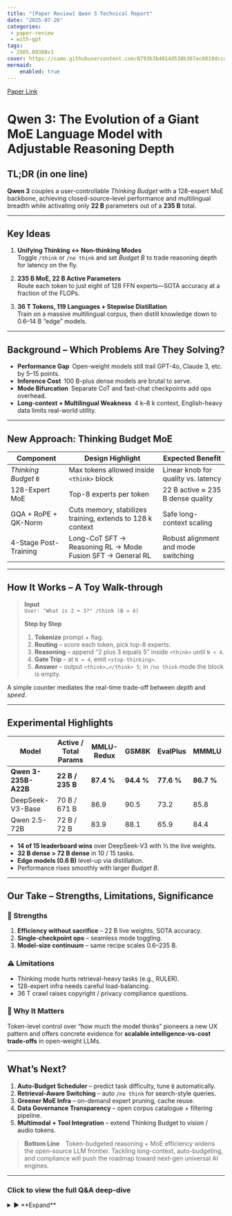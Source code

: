 ```yaml
---
title: "[Paper Review] Qwen 3 Technical Report"
date: "2025-07-26"
categories:
 - paper-review
 - with-gpt
tags:
 - 2505.09388v1
cover: https://camo.githubusercontent.com/8793b3b4014d538b367ec8819dcca85e79cb8d910c808fa7849e3cd85e2ebe79/68747470733a2f2f7169616e77656e2d7265732e6f73732d616363656c65726174652d6f766572736561732e616c6979756e63732e636f6d2f6c6f676f5f7177656e332e706e67
mermaid:
    enabled: true
---
```


[Paper Link](https://arxiv.org/abs/2505.09388v1)

# Qwen 3: The Evolution of a Giant MoE Language Model with Adjustable Reasoning Depth

## TL;DR (in one line)

**Qwen 3** couples a user-controllable *Thinking Budget* with a 128-expert MoE backbone, achieving closed-source–level performance and multilingual breadth while activating only **22 B** parameters out of a **235 B** total.

---

## Key Ideas

1. **Unifying Thinking ↔ Non-thinking Modes**  
   Toggle `/think` or `/no think` and set *Budget B* to trade reasoning depth for latency on the fly.

2. **235 B MoE, 22 B Active Parameters**  
   Route each token to just eight of 128 FFN experts—SOTA accuracy at a fraction of the FLOPs.

3. **36 T Tokens, 119 Languages + Stepwise Distillation**  
   Train on a massive multilingual corpus, then distill knowledge down to 0.6–14 B “edge” models.

---

## Background – Which Problems Are They Solving?

* **Performance Gap** Open-weight models still trail GPT-4o, Claude 3, etc. by 5–15 points.  
* **Inference Cost** 100 B-plus dense models are brutal to serve.  
* **Mode Bifurcation** Separate CoT and fast-chat checkpoints add ops overhead.  
* **Long-context + Multilingual Weakness** 4 k–8 k context, English-heavy data limits real-world utility.

---

## New Approach: **Thinking Budget MoE**

| Component                | Design Highlight                                                       | Expected Benefit                           |
| ------------------------ | ---------------------------------------------------------------------- | ----------------------------------------- |
| *Thinking Budget* `B`    | Max tokens allowed inside `<think>` block                              | Linear knob for quality vs. latency       |
| 128-Expert MoE           | Top-8 experts per token                                                | 22 B active ≈ 235 B dense quality         |
| GQA + RoPE + QK-Norm     | Cuts memory, stabilizes training, extends to 128 k context             | Safe long-context scaling                 |
| 4-Stage Post-Training    | Long-CoT SFT → Reasoning RL → Mode Fusion SFT → General RL             | Robust alignment and mode switching       |

---

## How It Works – A Toy Walk-through

> **Input**  
> `User: "What is 2 + 3?" /think (B = 4)`  
>
> **Step by Step**  
> 1. **Tokenize** prompt + flag.  
> 2. **Routing** – score each token, pick top-8 experts.  
> 3. **Reasoning** – append “2 plus 3 equals 5” inside `<think>` until `N < 4`.  
> 4. **Gate Trip** – at `N = 4`, emit `<stop-thinking>`.  
> 5. **Answer** – output `<think>…</think> 5`; in `/no think` mode the block is empty.

A simple counter mediates the real-time trade-off between *depth* and *speed*.

---

## Experimental Highlights

| Model                     | Active / Total Params | MMLU-Redux | GSM8K | EvalPlus | MMMLU |
| ------------------------ | --------------------- | ---------- | ----- | -------- | ----- |
| **Qwen 3-235B-A22B**     | **22 B / 235 B**      | **87.4 %** | **94.4 %** | **77.6 %** | **86.7 %** |
| DeepSeek-V3-Base         | 70 B / 671 B          | 86.9       | 90.5  | 73.2     | 85.8  |
| Qwen 2.5-72B             | 72 B / 72 B           | 83.9       | 88.1  | 65.9     | 84.4  |

* **14 of 15 leaderboard wins** over DeepSeek-V3 with ⅓ the live weights.  
* **32 B dense > 72 B dense** in 10 / 15 tasks.  
* **Edge models (0.6 B)** level-up via distillation.  
* Performance rises smoothly with larger *Budget B*.

---

## Our Take – Strengths, Limitations, Significance

### 💪 Strengths

1. **Efficiency without sacrifice** – 22 B live weights, SOTA accuracy.  
2. **Single-checkpoint ops** – seamless mode toggling.  
3. **Model-size continuum** – same recipe scales 0.6–235 B.

### ⚠️ Limitations

* Thinking mode hurts retrieval-heavy tasks (e.g., RULER).  
* 128-expert infra needs careful load-balancing.  
* 36 T crawl raises copyright / privacy compliance questions.

### 🌟 Why It Matters

Token-level control over “how much the model thinks” pioneers a new UX pattern and offers concrete evidence for **scalable intelligence-vs-cost trade-offs** in open-weight LLMs.

---

## What’s Next?

1. **Auto-Budget Scheduler** – predict task difficulty, tune `B` automatically.  
2. **Retrieval-Aware Switching** – auto `/no think` for search-style queries.  
3. **Greener MoE Infra** – on-demand expert pruning, cache reuse.  
4. **Data Governance Transparency** – open corpus catalogue + filtering pipeline.  
5. **Multimodal + Tool Integration** – extend Thinking Budget to vision / audio tokens.

> **Bottom Line** Token-budgeted reasoning + MoE efficiency widens the open-source LLM frontier. Tackling long-context, auto-budgeting, and compliance will push the roadmap toward next-gen universal AI engines.

---


### Click to view the full Q&A deep-dive

<details markdown="block">
<summary>▶️ **Expand**</summary>

좋습니다! 아래는 `<details>` 블록 안의 **Q\&A 확장 내용 전체**에 대한 영어 번역입니다. 길이가 긴 관계로 여러 파트로 나눠 순차적으로 제공드리겠습니다.

---

### ✅ Part 1: Research Gap, Central Hypothesis, Contributions

#### **Prompt 1.1.1 – Research Gap**

> *“Analyze the 'Introduction' and 'Related Work' sections to identify the key research gap this paper aims to address. What limitations in prior work or open problems are they trying to solve?”*

##### 🧩 Identified Gaps

| Gap                                          | Description                                                                                                                                    | Qwen3’s Strategy                                                 |
| -------------------------------------------- | ---------------------------------------------------------------------------------------------------------------------------------------------- | ---------------------------------------------------------------- |
| **① Open LLM performance gap**               | Closed-source models like GPT-4o and Claude 3.7 dominate benchmarks, with open-weight models like Llama 3, Mixtral, DeepSeek-V3 still lagging. | Massive pretraining on 36T tokens with a 235B MoE design         |
| **② Dual-model inefficiency**                | Reasoning-heavy (CoT) and fast-chat models are deployed separately, increasing infra cost.                                                     | Unified model with mode toggling + token-based “Thinking Budget” |
| **③ Inference cost of large dense models**   | 100B+ dense models are too expensive to train and serve.                                                                                       | Use MoE with only 22B active weights per token                   |
| **④ Long-context and multilingual weakness** | Prior open models limited to 4–8k context, mostly English data.                                                                                | 32K context support + training on 119 languages                  |
| **⑤ Lack of reproducibility**                | SOTA models often rely on closed weights and data.                                                                                             | Fully open release (weights, code, training details)             |

---

#### **Prompt 1.1.2 – Central Hypothesis**

> *"What is the central claim of the paper? Write a single sentence like: 'The authors hypothesize that \[method] overcomes \[limitations] to achieve \[outcome].'"*

**The authors hypothesize that integrating thinking and non-thinking modes within a single MoE architecture, along with a controllable thinking budget, enables open-source LLMs to overcome mode bifurcation and efficiency challenges while achieving reasoning performance rivaling closed-source giants.**

---

#### **Prompt 1.2.1 – Novel Contributions**

> *"List the top 1–3 original contributions. Clearly classify whether each is a new architecture, training method, dataset, or repurposed existing technique."*

| #                                                                                                                                              | Contribution                                     | Type |
| ---------------------------------------------------------------------------------------------------------------------------------------------- | ------------------------------------------------ | ---- |
| **1. Dual-mode reasoning with controllable thinking budget** – One model supports both CoT and fast responses using a simple budget parameter. | New architecture + novel usage of prompting      |      |
| **2. 235B MoE model with only 22B active parameters outperforming 70B+ dense models**                                                          | New architecture                                 |      |
| **3. Massive multilingual pretraining (36T tokens, 119 languages) + two-stage strong-to-weak distillation pipeline**                           | New dataset + novel distillation training method |      |

---

#### **Prompt 1.2.2 – Claimed Advantages**

> *"According to the authors, why is their method better than previous ones? Summarize their strongest supporting arguments."*

| Argument                           | Summary                                                                                                  |
| ---------------------------------- | -------------------------------------------------------------------------------------------------------- |
| **Unified reasoning modes**        | No need to swap models; thinking/non-thinking toggled via prompt. Budget enables fine-grained control.   |
| **MoE efficiency**                 | 22B active parameters yield results rivaling 72B+ dense models.                                          |
| **Distillation-based portability** | Knowledge from large models is effectively passed down to 0.6–14B models.                                |
| **Benchmark dominance**            | Qwen3-235B-A22B outperforms DeepSeek-V3 on 14/15 tasks; 32B dense surpasses Qwen2.5-72B in most metrics. |

좋습니다! 아래는 `<details>` 블록 안의 **Q\&A 확장 내용 – Part 2** 번역입니다.

---

### ✅ Part 2: Algorithm, Key Mechanism, Performance Results

#### **Prompt 1.3.1 – Step-by-Step Algorithm Explanation**

> *"Explain the main algorithm or architecture in step-by-step fashion with a toy example (e.g. 3×3 pixels, short text). Define all terms/variables clearly."*

##### 🔧 Qwen3’s Core Mechanism – Explained Step-by-Step

We walk through how Qwen3’s **Thinking Mode + Budget Control** and **128-Expert MoE Routing** work using a simple example:

---

**1. Preliminaries & Definitions**

| Term                  | Description                                                                        |
| --------------------- | ---------------------------------------------------------------------------------- |
| `/think`, `/no think` | Prompt flags to toggle reasoning (CoT) mode on/off                                 |
| `<think>...</think>`  | Invisible token span for model-generated internal reasoning                        |
| `Thinking Budget B`   | Max token count allowed inside `<think>`; triggers `<stop-thinking>`               |
| `Expert Eᵢ`           | One of 128 FFNs; token routed to top-8 for parallel processing                     |
| `Router R`            | Learns softmax weights over all experts per token; uses global load balancing loss |

---

**2. Input – Toy Example**

* **Text Input**:
  `User: "What is 2 + 3?" /think (B = 4)`

* **Image Input (flattened)**:

  ```
  [  0 255 128
     64  32 192
    255   0  16 ] → 9 tokens
  ```

---

**3. Processing Pipeline**

| Step                              | Thinking Mode Flow                                                                                      | MoE Flow                                       |
| --------------------------------- | ------------------------------------------------------------------------------------------------------- | ---------------------------------------------- |
| **S0. Tokenization**              | Tokenize input prompt and flag                                                                          | Embed image tokens                             |
| **S1. Router Scoring**            | For each hidden state `h_t`, compute softmax over 128 experts                                           | Same                                           |
| **S2. Expert Dispatch**           | —                                                                                                       | Select top-8 experts; run parallel FFN         |
| **S3. Reasoning Generation**      | Initialize counter `N = 0`; generate CoT tokens until `N = B` → emit `<stop-thinking>` and final answer | Aggregated expert outputs passed to next layer |
| **S4. Output Formatting**         | Output is `<think>…</think> 5`. If `/no think`, output `<think></think> 5`                              | —                                              |
| **S5. Budget Scaling (Optional)** | Higher B yields better reasoning scores (shown in benchmarks)                                           | k=8 fixed; predictable memory usage            |

---

**4. Visual Flow Diagram (Mermaid)**

```mermaid
flowchart TD
    A[User Prompt<br>/think] --> B[Tokenizer]
    B --> C[Self-Attn + Router R]
    C --> D{Top-8 Experts}
    D -->|Parallel FFN| E[Aggregated Hidden]
    E --> F[Decoder<br>Generate <think> tokens]
    F --> G{B == 4?}
    G -- No --> F
    G -- Yes --> H[Insert stop-thinking]
    H --> I[Generate Final Answer]
    I --> J[Return <think>…</think> Answer]
```

---

**5. Summary Points**

* *Unified Mode with Budget Control*:
  `/think`, `/no think`, and `<think>` blocks allow one model to serve both modes.

* *Efficient MoE*:
  22 B active (out of 235 B total) with global load balancing.

* *Paired with Training*:
  4-stage post-training pipeline reinforces budget control and alignment.

---

**6. Quick Q\&A**

| Q                                      | A                                                  |
| -------------------------------------- | -------------------------------------------------- |
| What if `B = 0`?                       | Behaves like non-thinking mode automatically.      |
| What if 3 tokens all go to expert E₁?  | Load balancing loss penalizes overused experts.    |
| What happens if `/no think` and B > 0? | B is ignored; model emits empty `<think></think>`. |

---

#### **Prompt 1.3.2 – Secret Weapon: Thinking Budget Gating**

> *"Identify one crucial formula/component that enables Qwen3’s capabilities and explain its function."*

**🧠 Key Insight: Token-Gated Thinking Budget**

* User sets budget `B` (e.g. 8192 tokens)
* Model begins generating inside `<|think|>` span
* For each step t:

  $$
  N_t \leftarrow N_{t-1} + \mathbf{1}[ \text{token}_t \in \text{thinking} ]
  $$
* If $N_t \ge B$, stop reasoning, switch to answer mode.

**Why it's essential**:

1. **Balances quality & cost**
   Prevents runaway CoT while ensuring deep reasoning when needed.

2. **Enables mode fusion**
   Without gating, reasoning and chat modes couldn't coexist in one checkpoint.

3. **Scales predictably**
   Authors show performance grows smoothly with larger `B`.

> This one simple counter turns Qwen3 into a controllable, cost-aware LLM with dynamic depth—no separate models or rerouting needed.


좋습니다! 아래는 `<details>` 확장 내용의 **Part 3: 성능 비교, 한계, 미래 방향** 번역입니다.

---

### ✅ Part 3: Comparative Analysis, Limitations, and Future Directions

#### **Prompt 1.4.1 – Core Results Summary**

> *"Summarize key results from the ‘Experiments’ section. What benchmarks were used? Which metrics? What do the authors highlight as the most important evidence?"*

##### 📊 Evaluation Setup

* **Metrics**: Accuracy, pass\@1 / pass\@64 (for code), Codeforces Elo
* **Benchmarks**: MMLU-Redux, SuperGPQA, GSM8K, EvalPlus, MultiPL-E, MMMLU, INCLUDE, and more

##### 🏆 Key Highlights

| Model                     | Active / Total Params | Notable Scores                       | Takeaways                                                 |
| ------------------------- | --------------------- | ------------------------------------ | --------------------------------------------------------- |
| **Qwen3-235B-A22B**       | 22B / 235B            | MMLU 87.4, GSM8K 94.4, EvalPlus 77.6 | Beats DeepSeek-V3 in 14/15 tasks                          |
| **Qwen3-32B (Dense)**     | 32B / 32B             | MMLU-Pro 65.5, SuperGPQA 39.8        | Outperforms Qwen2.5-72B in 10/15; dominates LLaMA-4-Scout |
| **Small Models (0.6–8B)** | —                     | Better pass\@1/64 and STEM accuracy  | Strong gains via distillation vs Qwen2.5 and LLaMA-3      |

##### 📚 Long-Context & Budget Findings

* Achieves 95.0% average on RULER at 128K context
* Thinking mode sometimes hurts search tasks — may interfere with retrieval signal
* Budget (e.g. B=8192) prevents overthinking, balancing quality & latency

##### 🔁 Strong-to-Weak Distillation

* Large models (235B) distilled into 0.6–8B versions
* Pass\@k improves; training time drops 10× compared to RL

---

#### **Prompt 1.4.2 – Comparative & Critical Analysis**

> *"How does Qwen3 compare to baselines like DeepSeek, LLaMA? Where does it fail to improve? Did the authors explain why?"*

##### ✅ Strongest Evidence of Superiority

| Compared Against                | Highlight                                                                    |
| ------------------------------- | ---------------------------------------------------------------------------- |
| **DeepSeek-V3 (671B)**          | Qwen3-235B-A22B beats it in 14 of 15 benchmarks, with just 22B active params |
| **LLaMA-4-Maverick (402B)**     | Qwen3 uses smaller active weights (22B vs 17B) but wins in reasoning tasks   |
| **Qwen2.5-72B / LLaMA-4-Scout** | 32B model beats both in most tasks                                           |

##### ⚠️ Cases with Limited Gains

| Scenario              | Result                                          |
| --------------------- | ----------------------------------------------- |
| Qwen3-14B on GPQA     | Underperforms Qwen2.5-32B by 8 points           |
| Qwen3-235B on INCLUDE | Slightly trails DeepSeek-V3                     |
| Post-RL CoT Fusion    | Some drop in math/code (AIME’24, LiveCodeBench) |

##### 🧠 Author's Explanations

* **Trade-offs during RL**:
  General alignment hurt niche reasoning (math/code) slightly

* **Architectural differences**:
  Gains from QK-Norm, STEM-heavy data more visible in larger models

* **Budget still has headroom**:
  Performance rises with larger `B` — authors suggest this could close remaining gaps

---

#### **Prompt 1.5.1 – Limitations (Acknowledged + Latent)**

> *"Which limitations do the authors admit? What else might be a problem?"*

##### 📌 Acknowledged by Authors

| Issue                               | Description                                                   |
| ----------------------------------- | ------------------------------------------------------------- |
| **Retrieval hurt by thinking mode** | RULER tasks drop when CoT is active                           |
| **Post-RL performance dip**         | AIME’24, LiveCodeBench scores drop slightly                   |
| **Mode-switch errors**              | ThinkFollow only 88.7 after Stage 3; improved but not perfect |
| **No 32K+ budget tests yet**        | Future work planned                                           |

##### ⚠️ Additional Risks (Our View)

| Category                       | Concern                                                                 |
| ------------------------------ | ----------------------------------------------------------------------- |
| **Energy / Compute Cost**      | 235B params + 36T tokens → large carbon footprint despite MoE           |
| **Infrastructure Complexity**  | 128-expert routing requires load balancing + robust scheduling          |
| **Data Ethics**                | 119-language crawl lacks full license/PII audit transparency            |
| **Teacher Dependency**         | Distillation assumes access to huge teacher models like o3, DeepSeek-R1 |
| **Budget Hyperparam Tuning**   | Users must manually choose B; poor values = bad UX                      |
| **Multilingual inconsistency** | Still behind DeepSeek-V3 on INCLUDE (44 languages)                      |
| **Potential misuse**           | CoT blocks could leak bias/private data if exposed                      |
| **Trade-off dilemma**          | Hard to optimize for both generality and niche domains like math/code   |

---

#### **Prompt 1.5.2 – Future Directions**

> *"What future work do the authors suggest? What else could be worth pursuing?"*

##### 🛣️ Authors’ Roadmap

1. **More diverse pretraining data** (even beyond 36T)
2. **Better long-context modeling** (100K+ token generation)
3. **Agent-based RL with tool use**
4. **Budget scaling beyond 32K**

##### 💡 Our Additional Suggestions

| Direction                       | Why It Matters                 | Idea                                              |
| ------------------------------- | ------------------------------ | ------------------------------------------------- |
| **Retrieval-aware switching**   | CoT may harm search tasks      | Auto-detect query type and turn off thinking mode |
| **Auto-budget scheduling**      | Avoids manual tuning           | Predict optimal `B` via RL or bandits             |
| **Green MoE scaling**           | Save power, reduce latency     | Expert pruning, KV cache reuse                    |
| **Transparent data governance** | Enable reproducibility & audit | Open-source corpus catalog and filters            |
| **Super-tiny model support**    | Even 0.6B is too large for IoT | LoRA + quantization + vocab compression           |
| **Safe reasoning alignment**    | Prevent `<think>` leakage      | Red-team filters, `explain-only` mode             |
| **Multimodal fusion**           | CoT for vision/audio too       | Extend token budgeting to MM models (MoE-MM)      |


좋습니다! 마지막 파트인 **Part 4: Architecture & Training Objectives** 번역을 아래에 제공합니다.

---

### ✅ Part 4: Model Architecture and Training Strategy

#### **Prompt – Architecture Details**

> *"If it uses a Transformer, explain attention structure (e.g. number of heads/layers). How is positional encoding handled? If it’s Seq2Seq, explain encoder-decoder interaction."*

##### 🏗️ Qwen3 Architecture Summary

* **Decoder-only Transformer** (like GPT); there’s no encoder-decoder split.
* Uses **Grouped Query Attention (GQA)** — many query heads, fewer key/value heads → lowers memory and compute.
* **RoPE (Rotary Positional Embedding)** allows extrapolation to long contexts (up to 128K tokens) without retraining.
* **QK-Norm** stabilizes large-scale attention layers by normalizing queries.

##### 📐 Configuration by Model Size

| Model Type | Params    | Layers | Q / KV Heads | Context Limit |
| ---------- | --------- | ------ | ------------ | ------------- |
| Dense      | 0.6B      | 28     | 16 / 8       | 32K           |
|            | 1.7B      | 28     | 16 / 8       | 32K           |
|            | 4B        | 36     | 32 / 8       | 128K          |
|            | 8B        | 36     | 32 / 8       | 128K          |
|            | 14B       | 40     | 40 / 8       | 128K          |
|            | 32B       | 64     | 64 / 8       | 128K          |
| MoE        | 30B-A3B   | 48     | 32 / 4       | 128K          |
|            | 235B-A22B | 94     | 64 / 4       | 128K          |

> RoPE handles positional encoding by rotating token embeddings in a complex plane — allowing better generalization to unseen sequence lengths compared to traditional absolute or learned embeddings.

##### ⚙️ Additional Stabilization Modules

* **RMSNorm (pre-norm)** improves gradient flow in deep layers.
* **SwiGLU** activation in FFNs for parameter efficiency and non-linearity.

> Since it’s not Seq2Seq, Qwen3 is purely autoregressive — a single transformer stack handles both input and output.

---

#### **Prompt – Training Objective & Optimization Strategy**

> *"What is the modeling objective (Causal LM, Masked LM, etc)? What pretraining corpus is used? Explain any fine-tuning or optimization steps."*

##### 🎯 Objective

* **Causal Language Modeling (CLM)** — predict next token given past.
* Optimized via standard cross-entropy loss, autoregressive left-to-right decoding.

---

##### 📚 Pretraining Corpus

| Stage       | Data                                                       | Tokens | Purpose                  |
| ----------- | ---------------------------------------------------------- | ------ | ------------------------ |
| **Stage 1** | Web, books, news, code (general domain)                    | \~30T  | Broad knowledge          |
| **Stage 2** | STEM + code + synthetic examples from Qwen2.5-Math / Coder | ⬆      | Improve reasoning/coding |
| **Stage 3** | Long documents (PDFs, OCR from Qwen2.5-VL)                 | ⬆      | Train for 32K+ context   |

> Total corpus spans **36 trillion tokens across 119 languages**. Multilinguality is central to performance.

---

##### 🔄 Post-training Pipeline (SFT + RL)

| Stage                  | Method                                            | Purpose                           |
| ---------------------- | ------------------------------------------------- | --------------------------------- |
| **1. Long-CoT SFT**    | Human-validated Chain-of-Thought samples          | Teach deep reasoning              |
| **2. Reasoning RL**    | Rule-based reward shaping on math/code            | Refine policies for correctness   |
| **3. Mode Fusion SFT** | Mix of /think and /no think samples               | Teach mode-switch awareness       |
| **4. General RL**      | Multi-reward from rules, model votes, preferences | Boost alignment, format, tool use |

> The entire pipeline unifies both reasoning and non-reasoning behavior in one checkpoint.

---

##### 🧪 Strong-to-Weak Distillation (for small models)

* Distills logits from large models (235B/32B) to smaller students (0.6–14B).
* **Off-policy → On-policy** distillation.
  On-policy alone beats RL in accuracy, using **1/10th the GPU hours**.

---

##### 🔁 Summary

* **Objective**: Causal LM
* **Corpus**: 36T tokens / 119 languages
* **Training**: 3-stage pretraining + 4-stage post-training
* **Compression**: Distillation makes edge models viable



</details>